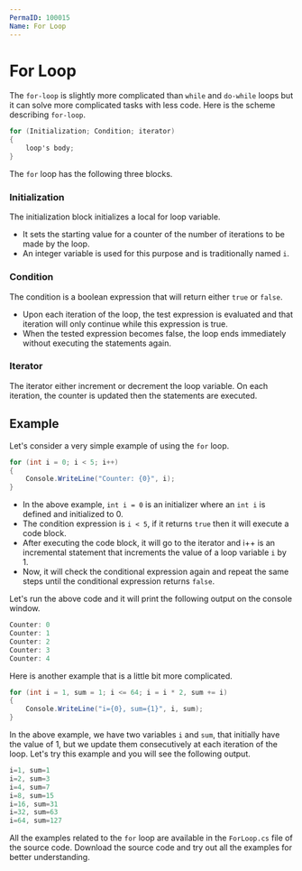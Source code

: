 ```yaml
---
PermaID: 100015
Name: For Loop
---
```


# For Loop

The `for-loop` is slightly more complicated than `while` and `do-while` loops but it can solve more complicated tasks with less code. Here is the scheme describing `for-loop`.

```csharp
for (Initialization; Condition; iterator)
{
    loop's body;
}
```

The `for` loop has the following three blocks.

### Initialization 

The initialization block initializes a local for loop variable. 

 - It sets the starting value for a counter of the number of iterations to be made by the loop. 
 - An integer variable is used for this purpose and is traditionally named `i`.

### Condition 

The condition is a boolean expression that will return either `true` or `false`. 

 - Upon each iteration of the loop, the test expression is evaluated and that iteration will only continue while this expression is true. 
 - When the tested expression becomes false, the loop ends immediately without executing the statements again.

### Iterator

The iterator either increment or decrement the loop variable. On each iteration, the counter is updated then the statements are executed.

## Example

Let's consider a very simple example of using the `for` loop. 

```csharp
for (int i = 0; i < 5; i++)
{
    Console.WriteLine("Counter: {0}", i);
}
```

 - In the above example, `int i = 0` is an initializer where an `int i` is defined and initialized to 0. 
 - The condition expression is `i < 5`, if it returns `true` then it will execute a code block. 
 - After executing the code block, it will go to the iterator and i++ is an incremental statement that increments the value of a loop variable `i` by 1. 
 - Now, it will check the conditional expression again and repeat the same steps until the conditional expression returns `false`. 

Let's run the above code and it will print the following output on the console window.

```csharp
Counter: 0
Counter: 1
Counter: 2
Counter: 3
Counter: 4
```

Here is another example that is a little bit more complicated. 

```csharp
for (int i = 1, sum = 1; i <= 64; i = i * 2, sum += i)
{
    Console.WriteLine("i={0}, sum={1}", i, sum);
}
```

In the above example, we have two variables `i` and `sum`, that initially have the value of 1, but we update them consecutively at each iteration of the loop. Let's try this example and you will see the following output.

```csharp
i=1, sum=1
i=2, sum=3
i=4, sum=7
i=8, sum=15
i=16, sum=31
i=32, sum=63
i=64, sum=127
```

All the examples related to the `for` loop are available in the `ForLoop.cs` file of the source code. Download the source code and try out all the examples for better understanding.
